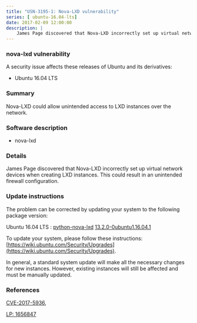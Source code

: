 ```yaml
---
title: "USN-3195-1: Nova-LXD vulnerability"
series: [ ubuntu-16.04-lts]
date: 2017-02-09 12:00:00
description: |
    James Page discovered that Nova-LXD incorrectly set up virtual network devices when creating LXD instances. This could result in an unintended firewall configuration. 
--- 
```

 
 


### nova-lxd vulnerability

A security issue affects these releases of Ubuntu and its derivatives:

* Ubuntu 16.04 LTS

### Summary

Nova-LXD could allow unintended access to LXD instances over the network. 

### Software description

* nova-lxd 

### Details

James Page discovered that Nova-LXD incorrectly set up virtual network devices when creating LXD instances. This could result in an unintended firewall configuration. 

### Update instructions

The problem can be corrected by updating your system to the following package version:

Ubuntu 16.04 LTS
 : [python-nova-lxd](https://launchpad.net/ubuntu/+source/nova-lxd) <span> [13.2.0-0ubuntu1.16.04.1](https://launchpad.net/ubuntu/+source/nova-lxd/13.2.0-0ubuntu1.16.04.1) </span> 

To update your system, please follow these instructions: [https://wiki.ubuntu.com/Security/Upgrades](https://wiki.ubuntu.com/Security/Upgrades).

In general, a standard system update will make all the necessary changes for new instances. However, existing instances will still be affected and must be manually updated. 

### References

 
 [CVE-2017-5936](http://people.ubuntu.com/~ubuntu-security/cve/CVE-2017-5936), 

 [LP: 1656847](https://launchpad.net/bugs/1656847)
 

